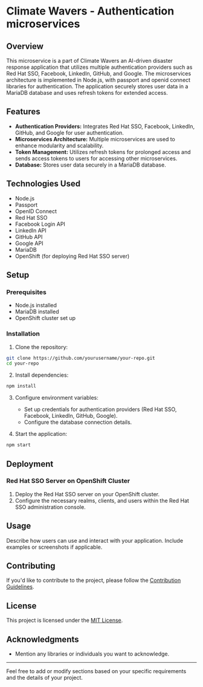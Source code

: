 # Climate Wavers - Authentication microservices

## Overview

This microservice is a part of Climate Wavers  an AI-driven disaster response application that utilizes multiple authentication providers such as Red Hat SSO, Facebook, LinkedIn, GitHub, and Google. The microservices architecture is implemented in Node.js, with passport and openid connect libraries for authentication. The application securely stores user data in a MariaDB database and uses refresh tokens for extended access.

## Features

- **Authentication Providers:** Integrates Red Hat SSO, Facebook, LinkedIn, GitHub, and Google for user authentication.
- **Microservices Architecture:** Multiple microservices are used to enhance modularity and scalability.
- **Token Management:** Utilizes refresh tokens for prolonged access and sends access tokens to users for accessing other microservices.
- **Database:** Stores user data securely in a MariaDB database.
 
## Technologies Used

- Node.js
- Passport
- OpenID Connect
- Red Hat SSO
- Facebook Login API
- LinkedIn API
- GitHub API
- Google API
- MariaDB
- OpenShift (for deploying Red Hat SSO server)

## Setup

### Prerequisites

- Node.js installed
- MariaDB installed
- OpenShift cluster set up

### Installation

1. Clone the repository:

```bash
git clone https://github.com/yourusername/your-repo.git
cd your-repo
```

2. Install dependencies:

```bash
npm install
```

3. Configure environment variables:

   - Set up credentials for authentication providers (Red Hat SSO, Facebook, LinkedIn, GitHub, Google).
   - Configure the database connection details.

4. Start the application:

```bash
npm start
```

## Deployment

### Red Hat SSO Server on OpenShift Cluster

1. Deploy the Red Hat SSO server on your OpenShift cluster.
2. Configure the necessary realms, clients, and users within the Red Hat SSO administration console.

## Usage

Describe how users can use and interact with your application. Include examples or screenshots if applicable.

## Contributing

If you'd like to contribute to the project, please follow the [Contribution Guidelines](CONTRIBUTING.md).

## License

This project is licensed under the [MIT License](LICENSE).

## Acknowledgments

- Mention any libraries or individuals you want to acknowledge.

---

Feel free to add or modify sections based on your specific requirements and the details of your project.
